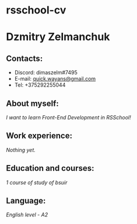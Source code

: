 # rsschool-cv
# Dzmitry Zelmanchuk

## Contacts:
* Discord: dimaszelm#7495 
* E-mail: quick.wayans@gmail.com
* Tel: +375292255044

## About myself:
*I want to learn Front-End Development in RSSchool!*

## Work experience:
*Nothing yet.*

## Education and courses:
*1 course of study of bsuir*

## Language:
*English level - A2*